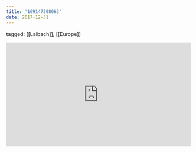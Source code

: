 ```yaml
---
title: '169147208063'
date: 2017-12-31
---
```

tagged: [[Laibach]], [[Europe]]
<iframe allow="accelerometer; autoplay; clipboard-write; encrypted-media; gyroscope; picture-in-picture" allowfullscreen="" frameborder="0" height="281" id="youtube_iframe" src="https://www.youtube.com/embed/-E72v6G9JHY?feature=oembed&amp;enablejsapi=1&amp;origin=https://safe.txmblr.com&amp;wmode=opaque" width="500"></iframe>